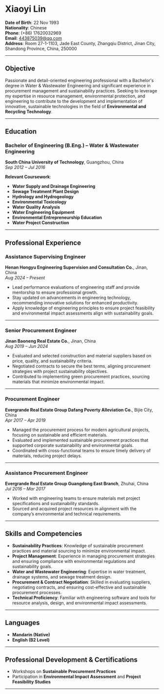 # Xiaoyi Lin

**Date of Birth**: 22 Nov 1993  
**Nationality**: Chinese  
**Phone**: (+86) 17620032969  
**Email**: 443875039@qq.com  
**Address**: Room 27-1-1103, Jade East County, Zhangqiu District, Jinan City, Shandong Province, China, 250000

---

## **Objective**

Passionate and detail-oriented engineering professional with a Bachelor's degree in Water & Wastewater Engineering and significant experience in procurement management and sustainability practices. Seeking to leverage my expertise in resource management, environmental protection, and engineering to contribute to the development and implementation of innovative, sustainable technologies in the field of **Environmental and Recycling Technology**.

---

## **Education**

### **Bachelor of Engineering (B.Eng.)** – Water & Wastewater Engineering  
**South China University of Technology**, Guangzhou, China  
*Sep 2012 – Jul 2016*  

**Relevant Coursework**:  
- **Water Supply and Drainage Engineering**  
- **Sewage Treatment Plant Design**  
- **Hydrology and Hydrogeology**  
- **Environmental Toxicology**  
- **Water Quality Analysis**  
- **Water Engineering Equipment**  
- **Environmental Entrepreneurship Education**  
- **Water Project Construction**  

---

## **Professional Experience**

### **Assistance Supervising Engineer**  
**Henan Hongyu Engineering Supervision and Consultation Co.**, Jinan, China  
*Aug 2024 – Present*  
- Lead performance evaluations of engineering staff and provide mentorship to ensure professional growth.  
- Stay updated on advancements in engineering technology, recommending innovative solutions for enhanced productivity.  
- Apply knowledge of engineering principles to ensure project feasibility and environmental impact assessments align with sustainability goals.

---

### **Senior Procurement Engineer**  
**Jinan Baoneng Real Estate Co.**, Jinan, China  
*Aug 2019 – Jun 2024*  
- Evaluated and selected construction and material suppliers based on price, quality, and sustainability criteria.  
- Negotiated contracts to secure the best terms, aligning procurement strategies with project sustainability objectives.  
- Contributed to implementing green procurement practices, sourcing materials that minimize environmental impact.

---

### **Procurement Engineer**  
**Evergrande Real Estate Group Dafang Poverty Alleviation Co.**, Bijie City, China  
*Apr 2017 – Apr 2019*  
- Managed the procurement process for modern agricultural projects, focusing on sustainable and efficient materials.  
- Evaluated and implemented sustainable procurement practices that supported corporate sustainability and environmental goals.  
- Coordinated with cross-functional teams to ensure timely delivery of materials, reducing project delays.

---

### **Assistance Procurement Engineer**  
**Evergrande Real Estate Group Guangdong East Branch**, Zhuhai, China  
*Jul 2016 – Mar 2017*  
- Worked with engineering teams to ensure materials met project specifications and sustainability standards.  
- Sourced and acquired project resources in alignment with the company’s environmental and technical requirements.

---

## **Skills and Competencies**

- **Sustainability Practices**: Knowledge of sustainable procurement practices and material sourcing to minimize environmental impact.  
- **Project Management**: Experience in managing procurement strategies and ensuring compliance with environmental regulations and sustainability goals.  
- **Water and Wastewater Engineering**: Expertise in water treatment, drainage systems, and sewage treatment design.  
- **Procurement & Contract Negotiation**: Skilled in evaluating suppliers, negotiating contracts, and ensuring cost-effective and sustainable procurement processes.  
- **Technical Proficiency**: Familiar with engineering software and tools for resource analysis, design, and environmental impact assessments.

---

## **Languages**

- **Mandarin (Native)**  
- **English (B2 Level)**

---

## **Professional Development & Certifications**

- Workshops on **Sustainable Procurement Practices**  
- Participation in **Environmental Impact Assessment** and **Project Feasibility Studies**

---
